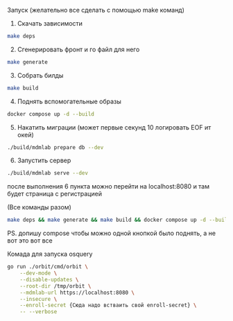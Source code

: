 Запуск (желательно все сделать с помощью make команд)



1. Скачать зависимости
```sh 
make deps
```

2. Сгенерировать фронт и го файл для него
```sh
make generate
```

3. Собрать билды 
```sh 
make build
```

4. Поднять вспомогательные образы

```sh
docker compose up -d --build
```

5. Накатить миграции (может первые секунд 10 логировать EOF ит окей)
```sh 
./build/mdmlab prepare db --dev
```

6. Запустить сервер
```sh
./build/mdmlab serve --dev
```
после выполнения 6 пункта можно перейти на localhost:8080 и там будет страница с регистрацией


(Все команды разом)

```sh 
make deps && make generate && make build && docker compose up -d --build && ./build/mdmlab prepare db --dev && ./build/mdmlab serve --dev --dev_license --dev_expired_license
```

PS. допишу compose чтобы можно одной кнопкой было поднять, а не вот это вот все



Комада для запуска osquery 

```sh 
go run ./orbit/cmd/orbit \
    --dev-mode \
    --disable-updates \
    --root-dir /tmp/orbit \
    --mdmlab-url https://localhost:8080 \
    --insecure \
    --enroll-secret {Сюда надо встваить свой enroll-secret} \
    -- --verbose
```
